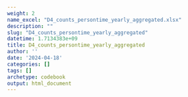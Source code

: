 ```yaml
---
weight: 2
name_excel: "D4_counts_persontime_yearly_aggregated.xlsx"
description: ""
slug: "D4_counts_persontime_yearly_aggregated"
datetime: 1.7134383e+09
title: D4_counts_persontime_yearly_aggregated
author: ''
date: '2024-04-18'
categories: []
tags: []
archetype: codebook
output: html_document
---
```


<div class="tabcontent"></div>
